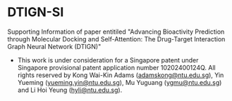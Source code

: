 # DTIGN-SI
Supporting Information of paper entitiled "Advancing Bioactivity Prediction through Molecular Docking and Self-Attention: The Drug-Target Interaction Graph Neural Network (DTIGN)"

- This work is under consideration for a Singapore patent under Singapore provisional patent application number 10202400124Q. All rights reserved by Kong Wai-Kin Adams (adamskong@ntu.edu.sg), Yin Yueming (yueming.yin@ntu.edu.sg), Mu Yuguang (ygmu@ntu.edu.sg) and Li Hoi Yeung (hyli@ntu.edu.sg).